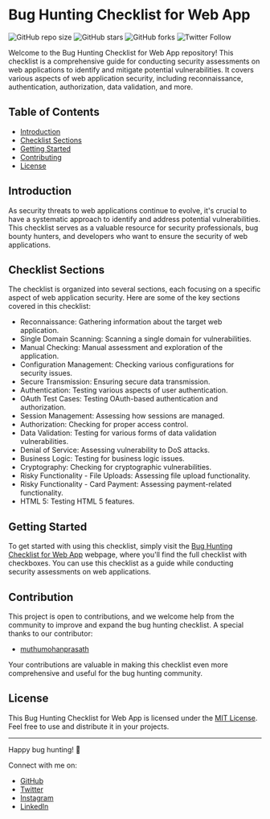 # Bug Hunting Checklist for Web App

![GitHub repo size](https://img.shields.io/github/repo-size/shubham-rooter/Bug-Hunting-Checklist)
![GitHub stars](https://img.shields.io/github/stars/shubham-rooter/Bug-Hunting-Checklist?style=social)
![GitHub forks](https://img.shields.io/github/forks/shubham-rooter/Bug-Hunting-Checklist?style=social)
![Twitter Follow](https://img.shields.io/twitter/follow/shubhamtiwari_r?style=social)

Welcome to the Bug Hunting Checklist for Web App repository! This checklist is a comprehensive guide for conducting security assessments on web applications to identify and mitigate potential vulnerabilities. It covers various aspects of web application security, including reconnaissance, authentication, authorization, data validation, and more.

## Table of Contents

- [Introduction](#introduction)
- [Checklist Sections](#checklist-sections)
- [Getting Started](#getting-started)
- [Contributing](#Contribution)
- [License](#license)

## Introduction

As security threats to web applications continue to evolve, it's crucial to have a systematic approach to identify and address potential vulnerabilities. This checklist serves as a valuable resource for security professionals, bug bounty hunters, and developers who want to ensure the security of web applications.

## Checklist Sections

The checklist is organized into several sections, each focusing on a specific aspect of web application security. Here are some of the key sections covered in this checklist:

- Reconnaissance: Gathering information about the target web application.
- Single Domain Scanning: Scanning a single domain for vulnerabilities.
- Manual Checking: Manual assessment and exploration of the application.
- Configuration Management: Checking various configurations for security issues.
- Secure Transmission: Ensuring secure data transmission.
- Authentication: Testing various aspects of user authentication.
- OAuth Test Cases: Testing OAuth-based authentication and authorization.
- Session Management: Assessing how sessions are managed.
- Authorization: Checking for proper access control.
- Data Validation: Testing for various forms of data validation vulnerabilities.
- Denial of Service: Assessing vulnerability to DoS attacks.
- Business Logic: Testing for business logic issues.
- Cryptography: Checking for cryptographic vulnerabilities.
- Risky Functionality - File Uploads: Assessing file upload functionality.
- Risky Functionality - Card Payment: Assessing payment-related functionality.
- HTML 5: Testing HTML 5 features.

## Getting Started

To get started with using this checklist, simply visit the [Bug Hunting Checklist for Web App](http://shubham-rooter.github.io/Bug-Hunting-Checklist/) webpage, where you'll find the full checklist with checkboxes. You can use this checklist as a guide while conducting security assessments on web applications.

## Contribution

This project is open to contributions, and we welcome help from the community to improve and expand the bug hunting checklist. A special thanks to our contributor:

- [muthumohanprasath](https://github.com/muthumohanprasath)

Your contributions are valuable in making this checklist even more comprehensive and useful for the bug hunting community.


## License

This Bug Hunting Checklist for Web App is licensed under the [MIT License](LICENSE). Feel free to use and distribute it in your projects.

---

Happy bug hunting! :bug:

Connect with me on:
- [GitHub](https://www.github.com/shubham-rooter)
- [Twitter](https://www.twitter.com/shubhamtiwari_r)
- [Instagram](https://www.instagram.com/shubham_rooter)
- [LinkedIn](https://www.linkedin.com/in/shubham-tiwari09)
